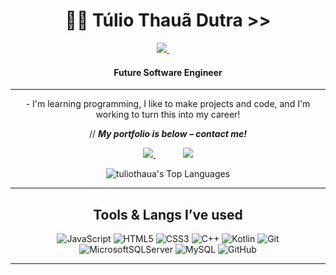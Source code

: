 <h1 align="center">🐱‍👤 Túlio Thauã Dutra >></h1>
<div align="center">
  <a href="https://git.io/typing-svg">
    <img src="https://readme-typing-svg.demolab.com?font=Cascadia+Code&size=18&pause=1000&color=25FF56&repeat=false&width=420&lines=..%5BHello+World%2C+I'm+T%C3%BAlio+Thau%C3%A3+Dutra%5D.." />
  </a> <a href="https://git.io/typing-svg"><img src="https://readme-typing-svg.demolab.com?font=Cascadia+Code&duration=10&pause=10&color=25FF56&background=64646400&width=50&lines=%E2%96%AF" style="opacity:0;" /></a>
</div>

<h4 align="center">Future Software Engineer</h4>

</div>

---

<div align="center">
-   I'm learning programming, I like to make projects and code, and I'm working to turn this into my career! 

// **___My portfolio is below – contact me!___**  

<a href="https://tuliothaua.github.io/portfolio-thaua/">
  <img src="https://img.shields.io/badge/github%20pages-121013?style=for-the-badge&logo=github&logoColor=white"/>
</a>
&nbsp;&nbsp;&nbsp;&nbsp;&nbsp;&nbsp;&nbsp;&nbsp;&nbsp;&nbsp;
<a href="https://www.linkedin.com/in/tuliothauadutra">
  <img src="https://img.shields.io/badge/linkedin-%230077B5.svg?style=for-the-badge&logo=linkedin&logoColor=white"/>
</a>

<br>

![tuliothaua's Top Languages](https://github-readme-stats.vercel.app/api/top-langs/?username=tuliothaua&theme=chartreuse-dark&show_icons=true&hide_border=false&layout=compact)
</div>

---

### 

<div align="center"> <h2>Tools & Langs I’ve used</h2>

![JavaScript](https://img.shields.io/badge/javascript-%23323330.svg?style=for-the-badge&logo=javascript&logoColor=%23F7DF1E)
![HTML5](https://img.shields.io/badge/html5-%23E34F26.svg?style=for-the-badge&logo=html5&logoColor=white)
![CSS3](https://img.shields.io/badge/css3-%231572B6.svg?style=for-the-badge&logo=css3&logoColor=white)
![C++](https://img.shields.io/badge/c++-%2300599C.svg?style=for-the-badge&logo=c%2B%2B&logoColor=white)
![Kotlin](https://img.shields.io/badge/kotlin-%237F52FF.svg?style=for-the-badge&logo=kotlin&logoColor=white)
![Git](https://img.shields.io/badge/git-%23F05033.svg?style=for-the-badge&logo=git&logoColor=white)
![MicrosoftSQLServer](https://img.shields.io/badge/Microsoft%20SQL%20Server-CC2927?style=for-the-badge&logo=microsoft%20sql%20server&logoColor=white)
![MySQL](https://img.shields.io/badge/mysql-4479A1.svg?style=for-the-badge&logo=mysql&logoColor=white)
![GitHub](https://img.shields.io/badge/github-%23121011.svg?style=for-the-badge&logo=github&logoColor=white)

</div>

---
